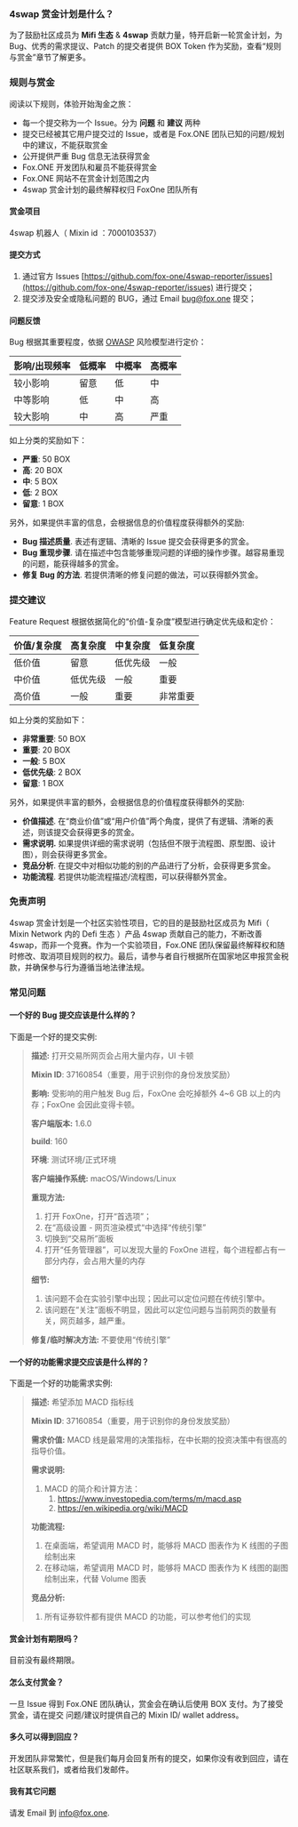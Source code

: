 ### 4swap 赏金计划是什么？

为了鼓励社区成员为 **Mifi 生态** & **4swap** 贡献力量，特开启新一轮赏金计划，为 Bug、优秀的需求提议、Patch 的提交者提供 BOX Token 作为奖励，查看“规则与赏金”章节了解更多。

### 规则与赏金

阅读以下规则，体验开始淘金之旅：

- 每一个提交称为一个 Issue。分为 **问题** 和 **建议** 两种
- 提交已经被其它用户提交过的 Issue，或者是 Fox.ONE 团队已知的问题/规划中的建议，不能获取赏金
- 公开提供严重 Bug 信息无法获得赏金
- Fox.ONE 开发团队和雇员不能获得赏金
- Fox.ONE 网站不在赏金计划范围之内
- 4swap 赏金计划的最终解释权归 FoxOne 团队所有

#### 赏金项目

4swap 机器人（ Mixin id ：7000103537）

#### 提交方式

1. 通过官方 Issues [https://github.com/fox-one/4swap-reporter/issues](https://github.com/fox-one/4swap-reporter/issues) 进行提交；
2. 提交涉及安全或隐私问题的 BUG，通过 Email [bug@fox.one](mailto:bug@fox.one) 提交；

#### 问题反馈

Bug 根据其重要程度，依据 [OWASP](https://www.owasp.org/index.php/OWASP_Risk_Rating_Methodology) 风险模型进行定价：

| 影响/出现频率 | 低概率 | 中概率 | 高概率 |
| ------------- | ------ | ------ | ------ |
| 较小影响      | 留意   | 低     | 中     |
| 中等影响      | 低     | 中     | 高     |
| 较大影响      | 中     | 高     | 严重   |

如上分类的奖励如下：

- **严重**: 50 BOX
- **高**: 20 BOX
- **中**: 5 BOX
- **低**: 2 BOX
- **留意**: 1 BOX

另外，如果提供丰富的信息，会根据信息的价值程度获得额外的奖励:

- **Bug 描述质量**. 表述有逻辑、清晰的 Issue 提交会获得更多的赏金。
- **Bug 重现步骤**. 请在描述中包含能够重现问题的详细的操作步骤。越容易重现的问题，能获得越多的赏金。
- **修复 Bug 的方法**. 若提供清晰的修复问题的做法，可以获得额外赏金。

### 提交建议

Feature Request 根据依据简化的“价值-复杂度”模型进行确定优先级和定价：

| 价值/复杂度 | 高复杂度 | 中复杂度 | 低复杂度 |
| ----------- | -------- | -------- | -------- |
| 低价值      | 留意     | 低优先级 | 一般     |
| 中价值      | 低优先级 | 一般     | 重要     |
| 高价值      | 一般     | 重要     | 非常重要 |

如上分类的奖励如下：

- **非常重要**: 50 BOX
- **重要**: 20 BOX
- **一般**: 5 BOX
- **低优先级**: 2 BOX
- **留意**: 1 BOX

另外，如果提供丰富的额外，会根据信息的价值程度获得额外的奖励:

- **价值描述**. 在“商业价值”或“用户价值”两个角度，提供了有逻辑、清晰的表述，则该提交会获得更多的赏金。
- **需求说明.** 如果提供详细的需求说明（包括但不限于流程图、原型图、设计图），则会获得更多赏金。
- **竞品分析**. 在提交中对相似功能的别的产品进行了分析，会获得更多赏金。
- **功能流程**. 若提供功能流程描述/流程图，可以获得额外赏金。

### 免责声明

4swap 赏金计划是一个社区实验性项目，它的目的是鼓励社区成员为 Mifi（ Mixin Network 内的 Defi 生态 ）产品 4swap 贡献自己的能力，不断改善 4swap，而非一个竞赛。作为一个实验项目，Fox.ONE 团队保留最终解释权和随时修改、取消项目规则的权力。最后，请参与者自行根据所在国家地区申报赏金税款，并确保参与行为遵循当地法律法规。

### 常见问题

#### 一个好的 Bug 提交应该是什么样的？

下面是一个好的提交实例:

> **描述:** 打开交易所网页会占用大量内存，UI 卡顿
>
> **Mixin ID**: 37160854（重要，用于识别你的身份发放奖励）
>
> **影响:** 受影响的用户触发 Bug 后，FoxOne 会吃掉额外 4~6 GB 以上的内存；FoxOne 会因此变得卡顿。
>
> **客户端版本:** 1.6.0
>
> **build**: 160
>
> **环境**: 测试环境/正式环境
>
> **客户端操作系统:** macOS/Windows/Linux
>
> **重现方法:** 
>
> 1. 打开 FoxOne，打开“首选项”；
> 2. 在“高级设置 - 网页渲染模式“中选择“传统引擎”
> 3. 切换到“交易所”面板
> 4. 打开“任务管理器”，可以发现大量的 FoxOne 进程，每个进程都占有一部分内存，会占用大量的内存
>
> **细节:** 
>
> 1. 该问题不会在实验引擎中出现；因此可以定位问题在传统引擎中。
> 2. 该问题在“关注”面板不明显，因此可以定位问题与当前网页的数量有关，网页越多，越严重。
>
> **修复/临时解决方法:** 不要使用“传统引擎”

#### 一个好的功能需求提交应该是什么样的？

下面是一个好的功能需求实例:

> **描述:** 希望添加 MACD 指标线
>
> **Mixin ID**: 37160854（重要，用于识别你的身份发放奖励）
>
> **需求价值:** MACD 线是最常用的决策指标，在中长期的投资决策中有很高的指导价值。
>
> **需求说明:** 
>
> 1. MACD 的简介和计算方法：
>    1. https://www.investopedia.com/terms/m/macd.asp
>    2. https://en.wikipedia.org/wiki/MACD
>
> **功能流程:**
>
> 1. 在桌面端，希望调用 MACD 时，能够将 MACD 图表作为 K 线图的子图绘制出来
> 2. 在移动端，希望调用 MACD 时，能够将 MACD 图表作为 K 线图的副图绘制出来，代替 Volume 图表
>
> **竞品分析:** 
>
> 1. 所有证券软件都有提供 MACD 的功能，可以参考他们的实现

#### 赏金计划有期限吗？

目前没有最终期限。

#### 怎么支付赏金？

一旦 Issue 得到 Fox.ONE 团队确认，赏金会在确认后使用 BOX 支付。为了接受赏金，请在提交 问题/建议时提供自己的 Mixin ID/ wallet address。

#### 多久可以得到回应？

开发团队非常繁忙，但是我们每月会回复所有的提交，如果你没有收到回应，请在社区联系我们，或者给我们发邮件。

#### 我有其它问题

请发 Email 到 [info@fox.one](mailto:info@fox.one).

